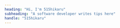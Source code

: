 ```yaml
---
heading: "Hi, I'm 515hikaru"
subheading: "A software developer writes tips here"
handle: "515hikaru"
---
```

